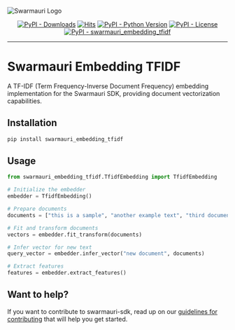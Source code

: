 
![Swarmauri Logo](https://res.cloudinary.com/dbjmpekvl/image/upload/v1730099724/Swarmauri-logo-lockup-2048x757_hww01w.png)

<p align="center">
    <a href="https://pypi.org/project/swarmauri_embedding_tfidf/">
        <img src="https://img.shields.io/pypi/dm/swarmauri_embedding_tfidf" alt="PyPI - Downloads"/></a>
    <a href="https://hits.sh/github.com/swarmauri/swarmauri-sdk/tree/master/pkgs/standards/swarmauri_embedding_tfidf/">
        <img alt="Hits" src="https://hits.sh/github.com/swarmauri/swarmauri-sdk/tree/master/pkgs/standards/swarmauri_embedding_tfidf.svg"/></a>
    <a href="https://pypi.org/project/swarmauri_embedding_tfidf/">
        <img src="https://img.shields.io/pypi/pyversions/swarmauri_embedding_tfidf" alt="PyPI - Python Version"/></a>
    <a href="https://pypi.org/project/swarmauri_embedding_tfidf/">
        <img src="https://img.shields.io/pypi/l/swarmauri_embedding_tfidf" alt="PyPI - License"/></a>
    <a href="https://pypi.org/project/swarmauri_embedding_tfidf/">
        <img src="https://img.shields.io/pypi/v/swarmauri_embedding_tfidf?label=swarmauri_embedding_tfidf&color=green" alt="PyPI - swarmauri_embedding_tfidf"/></a>
</p>

---

# Swarmauri Embedding TFIDF

A TF-IDF (Term Frequency-Inverse Document Frequency) embedding implementation for the Swarmauri SDK, providing document vectorization capabilities.

## Installation

```bash
pip install swarmauri_embedding_tfidf
```

## Usage

```python
from swarmauri_embedding_tfidf.TfidfEmbedding import TfidfEmbedding

# Initialize the embedder
embedder = TfidfEmbedding()

# Prepare documents
documents = ["this is a sample", "another example text", "third document here"]

# Fit and transform documents
vectors = embedder.fit_transform(documents)

# Infer vector for new text
query_vector = embedder.infer_vector("new document", documents)

# Extract features
features = embedder.extract_features()
```

## Want to help?

If you want to contribute to swarmauri-sdk, read up on our [guidelines for contributing](https://github.com/swarmauri/swarmauri-sdk/blob/master/contributing.md) that will help you get started.
